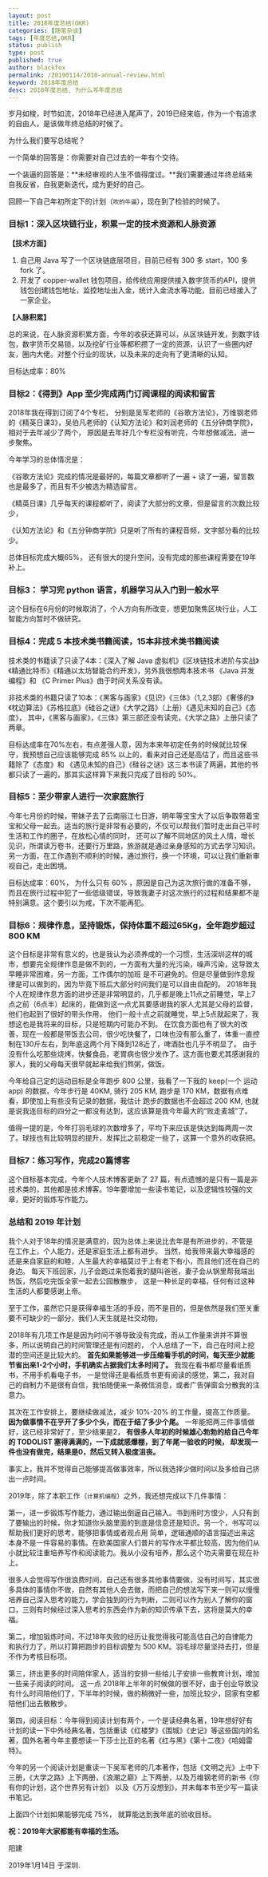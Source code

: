 ```yaml
---
layout: post
title: 2018年度总结(OKR)
categories: [随笔杂谈]
tags: [年度总结,OKR]
status: publish
type: post
published: true
author: blackfox
permalink: /20190114/2018-annual-review.html
keyword: 2018年度总结
desc: 2018年度总结, 为什么写年度总结
---
```


岁月如梭，时节如流，2018年已经进入尾声了，2019已经来临，作为一个有追求的自由人，是该做年终总结的时候了。

为什么我们要写总结呢？

一个简单的回答是：你需要对自己过去的一年有个交待。

一个装逼的回答是：**未经审视的人生不值得度过。**我们需要通过年终总结来自我反省，自我更新迭代，成为更好的自己。

回顾一下自己年初所定下的计划（`吹的牛逼`），现在到了检验的时候了。

### 目标1：深入区块链行业，积累一定的技术资源和人脉资源
**【技术方面】**

1. 自己用 Java 写了一个区块链底层项目，目前已经有 300 多 start，100 多 fork 了。
2. 开发了 copper-wallet 钱包项目，给传统应用提供接入数字货币的API，提供钱包创建钱包地址，监控地址出入金，统计入金流水等功能，目前已经接入了一家企业。

**【人脉积累】**

总的来说，在人脉资源积累方面，今年的收获还算可以，从区块链开发，到数字钱包，数字货币交易锁，以及挖矿行业等都积攒了一定的资源，认识了一些圈内好友，圈内大佬。对整个行业的现状，以及未来的走向有了更清晰的认知。

目标达成率：80%

### 目标2：《得到》App 至少完成两门订阅课程的阅读和留言
2018年我在得到订阅了4个专栏， 分别是吴军老师的《谷歌方法论》，万维钢老师的《精英日课3》，吴伯凡老师的《认知方法论》和刘润老师的《五分钟商学院》，相对于去年减少了两个，
原因是去年好几个专栏没有听完，今年想做减法，进一步聚焦。

今年学习的总体情况是：

《谷歌方法论》完成的情况是最好的，每篇文章都听了一遍 + 读了一遍，留言数也是最多了，而且有不少被选为精选留言。

《精英日课》几乎每天的课程都听了，阅读了大部分的文章，但是留言的次数比较少，

《认知方法论》和《五分钟商学院》只是听了所有的课程音频，文字部分看的比较少。

总体目标完成大概65%， 还有很大的提升空间，没有完成的那些课程需要在19年补上。

### 目标3： 学习完 python 语言，机器学习从入门到一般水平
这个目标在6月份的时候取消了，个人方向有所改变，想更加聚焦区块行业，人工智能方向暂时不做研究。

### 目标4：完成 5 本技术类书籍阅读，15本非技术类书籍阅读
技术类的书籍读了只读了4本：《深入了解 Java 虚拟机》《区块链技术进阶与实战》《精通比特币》《精通以太坊智能合约开发》，另外我很想两本技术书
《Java 并发编程》和 《C Primer Plus》由于时间关系没有读。

非技术类的书籍只读了10本：《黑客与画家》《见识》《三体》（1,2,3部）《奢侈的》《枕边算法》《苏格拉底》《硅谷之谜》《大学之路》（上册）《遇见未知的自己》《态度》，
其中，《黑客与画家》，《三体》第三部还没有读完，《大学之路》上册只读了两章。

目标达成率在70%左右，有点差强人意，因为本来年初定任务的时候就比较保守，我预想自己应该能够完成 85% 以上的，看来对自己还是高估了，而且这些书籍除了《态度》和 《遇见未知的自己》《硅谷之谜》这三本书读了两遍，其他的书都只读了一遍的，那其实这样算下来我只完成了目标的 50%。

### 目标5：至少带家人进行一次家庭旅行
今年七月份的时候，带妹子去了云南丽江七日游，明年等宝宝大了以后争取带着宝宝和父母一起去。适当的旅行是非常有必要的，不仅可以帮我们暂时走出自己平时生活和工作的圈子，在放松心情的同时，
还可以了解不同地区的风土人情，增长见识，所谓读万卷书，还要行万里路，旅游就是通过亲身感知的方式去学习知识。
另一方面，在工作遇到不顺利的时候，通过旅行，换一个环境，可以让我们重新审视自己，走出困境。

目标达成率：60%， 为什么只有 60% ，原因是自己为这次旅行做的准备不够，而且在旅行过程中犯了一些低级错误，导致我妻子对这次旅行的过程和结果都不是特别满意。这个要引以为戒，下次不能再犯。


### 目标6：规律作息，坚持锻炼，保持体重不超过65Kg，全年跑步超过800 KM
这个目标是非常有意义的，也是我认为必须养成的一个习惯，生活深圳这样的城市，想要完全规律作息是做不到的，一方面有大量的光污染，噪声污染，这导致太早睡非常困难，另一方面，工作偶尔的加班
是不可避免的。但是尽量做到作息规律是可以做到的，因为毕竟下班后大部分时间我们是可以自由自配的。
2018年我个人在规律作息方面的进步还是非常明显的，几乎都是晚上11点之前睡觉，早上7点之前（6点半）起床的，能做到这一点尤其要感谢我的家人尤其是父母的监督，他们也起到了很好的带头作用，
他们一般十点之前就睡觉，早上5点就起来了，我想这也是我将来的目标，只是短期内可能办不到。
在饮食方面也有了很大的改善，现在一般都是带饭去公司，很少吃快餐了，口味也没有那么重了，体重一直控制在130斤左右，到年底这两个月下降到128近了，啤酒肚也几乎不明显了。
由于没有什么吃那些烧烤，快餐食品，老胃病也很少发作了。这方面也要尤其感谢我的家人，我的父母每天很早就起来给我们熬粥，做饭。

今年给自己定的运动目标是全年跑步 800 公里，我看了一下我的 keep(一个 运动 app) 的数据，今年步行是 40KM, 骑行 205 KM, 跑步是 170 KM，数据有点难看，即使加上有些没有记录的数据，我估计
跑步的数据也不会超过 200 KM, 也就是说我连目标的四分之一都没有达到，这应该算是我今年最大的“败走麦城”了。

值得一提的是，今年打羽毛球的次数增多了，平均下来应该是快达到每两周一次了。球技也有比较明显的提升，发挥比之前稳定一些了，这算一个意外的收获把。

### 目标7：练习写作，完成20篇博客
这个目标基本完成，今年个人技术博客更新了 27 篇，有点遗憾的是只有一篇是非技术类的，其他都是技术博客。19年要增加一些读书笔记，以及逻辑性较强的文章，更好的锻炼写作能力。

### 总结和 2019 年计划
我个人对于18年的情况是满意的，因为总体上来说比去年是有所进步的，不管是在工作上，个人能力，还是家庭生活上都有进步。
当然，给我带来最大幸福感的还是来自家庭的和睦，人生最大的幸福莫过于上有老下有小，而且他们还在自己的身边。
每天下班回家，儿子会跑过来抱着我的腿叫爸爸，妻子会从锅里帮我端出热饭，然后吃完饭全家一起去公园散散步，
这是一种长足的幸福，任何有过这种生活的人都要感谢上帝。

至于工作，虽然它只是获得幸福生活的手段，而不是目的，但是依然是我们至关重要不可缺少的一部分，我们人天生就是社交动物，

2018年有几项工作是是因为时间不够导致没有完成，而从工作量来讲并不算很多，所以说明自己的时间管理还是有问题的，
个人总结了一下，自己在时间上挖潜的空间还是比较大的。
**首先如果能够进一步压缩看手机的时间，每天至少就能节省出来1-2个小时，手机确实占据我们太多时间了。** 我现在看书都尽量看纸质书，不用手机看电子书，
一是觉得还是看纸质书更有阅读的感觉，第二，我对自己的自制力不是很有自信，我怕随便来一条微信消息，或者广告弹窗会分散我的注意力。

其次在工作安排上，要继续做减法，减少 10%-20% 的工作量，提高工作质量。**因为做事情不在乎开了多少个头，而在于结了多少个尾。**
一年能把两三件事情做好，这已经非常好了，至少结果是2，
**有很多人年初的时候雄心勃勃的给自己今年的 TODOLIST 塞得满满的，一下成就感爆棚，到了年尾一验收的时候，
却发现一件也没有做完，结果是0，然后又转入极度沮丧。**

事实上，我并不觉得自己能够提高做事效率，所以我选择少做时间以及多给自己挤出一点时间。

2019年，除了本职工作（`计算机编程`）之外，我还想完成以下几件事情：

第一，进一步锻炼写作能力，通过输出倒逼自己输入。书到用时方恨少，人只有到了要输出的时候，你才知道你头脑里面的到底是信息还是知识。另一个，书写可以帮助我们更好的思考，能够把事情或者观点用
简单，逻辑通顺的语言描述出来这本身不是一件容易的事情。在欧美国家人们普片的写作水平都比较高，因为他们从小就比较注重培养写作和阅读能力。我从小没有培养，那么这个功夫需要在现在补上。

很多人会觉得写作很浪费时间，自己还有很多其他事情要做，没有时间写，其实很多具体的事情你不做，自然有其他人会去做，而把自己的想法写下来一则可以慢慢培养自己深入思考的能力，学会独到的行为判断，二则可以作为别人了解你的窗口，三则有时候经过深入思考的东西会作为新的知识传承下去，这将是莫大的幸福。

第二，增加锻炼时间，不过18年失败的经历让我觉得我可能高估自己的自律能力和执行力了，所以打算把跑步的目标调整为 500 KM。羽毛球尽量坚持去打，但是不作为考核目标项。

第三，挤出更多的时间陪伴家人，适当的安排一些给儿子安排一些教育计划，增加一些亲子阅读的时间。
这一点 2018年上半年的时候做的很不好，由于创业导致没有什么时间陪他们了，下半年的时候，做的稍微好一些，加班比较少，回家有空都陪他们出去散散步。

第四，阅读目标：今年得到阅读计划有两个，一个是读经典名著，19年想好好有计划的读一下中外经典名著，包括重读《红楼梦》《围城》《史记》等这些国内的名著，国外名著今年主要想读一下莎士比亚的名著《红与黑》《第十二夜》《哈姆雷特》。

今年的另一个阅读计划是重读一下吴军老师的几本著作，包括《文明之光》上中下三册，《大学之路》上下两册，《浪潮之巅》上下两册，以及万维钢老师的新书《你有你的计划，这个世界另有计划》
以及《万万没想到》，并未每本书至少写一篇读书笔记。

上面四个计划如果能够完成 75%， 就算能达到我年底的验收目标。

**祝：2019年大家都能有幸福的生活。**

阳建

2019年1月14日 于深圳.

